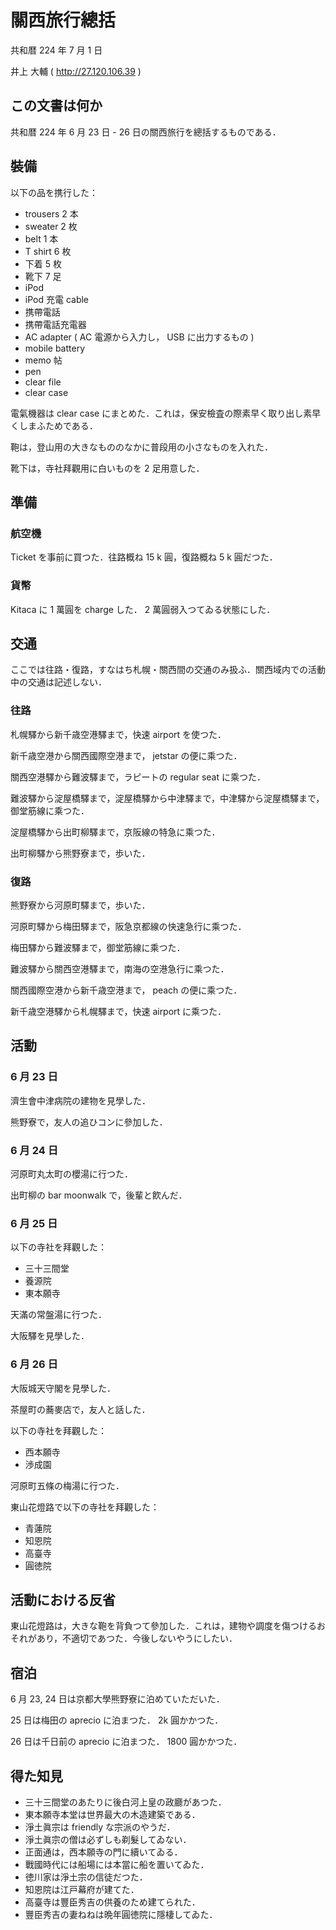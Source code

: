 # 關西旅行總括

共和暦 224 年 7 月 1 日

井上 大輔 ( http://27.120.106.39 )

## この文書は何か

共和暦 224 年 6 月 23 日 - 26 日の關西旅行を總括するものである．

## 裝備

以下の品を携行した：

- trousers 2 本
- sweater 2 枚
- belt 1 本
- T shirt 6 枚
- 下着 5 枚
- 靴下 7 足
- iPod
- iPod 充電 cable
- 携帶電話
- 携帶電話充電器
- AC adapter ( AC 電源から入力し， USB に出力するもの )
- mobile battery
- memo 帖
- pen
- clear file
- clear case

電氣機器は clear case にまとめた．これは，保安檢査の際素早く取り出し素早くしまふためである．

鞄は，登山用の大きなもののなかに普段用の小さなものを入れた．

靴下は，寺社拜觀用に白いものを 2 足用意した．

## 準備

### 航空機

Ticket を事前に買つた．往路概ね 15 k 圓，復路概ね 5 k 圓だつた．

### 貨幣

Kitaca に 1 萬圓を charge した． 2 萬圓弱入つてゐる状態にした．

## 交通

ここでは往路・復路，すなはち札幌・關西間の交通のみ扱ふ．關西域内での活動中の交通は記述しない．

### 往路

札幌驛から新千歳空港驛まで，快速 airport を使つた．

新千歳空港から關西國際空港まで， jetstar の便に乘つた．

關西空港驛から難波驛まで，ラピートの regular seat に乘つた．

難波驛から淀屋橋驛まで，淀屋橋驛から中津驛まで，中津驛から淀屋橋驛まで，御堂筋線に乘つた．

淀屋橋驛から出町柳驛まで，京阪線の特急に乘つた．

出町柳驛から熊野寮まで，歩いた．

### 復路

熊野寮から河原町驛まで，歩いた．

河原町驛から梅田驛まで，阪急京都線の快速急行に乘つた．

梅田驛から難波驛まで，御堂筋線に乘つた．

難波驛から關西空港驛まで，南海の空港急行に乘つた．

關西國際空港から新千歳空港まで， peach の便に乘つた．

新千歳空港驛から札幌驛まで，快速 airport に乘つた．

## 活動

### 6 月 23 日

濟生會中津病院の建物を見學した．

熊野寮で，友人の追ひコンに參加した．

### 6 月 24 日

河原町丸太町の櫻湯に行つた．

出町柳の bar moonwalk で，後輩と飮んだ．

### 6 月 25 日

以下の寺社を拜觀した：

- 三十三間堂
- 養源院
- 東本願寺

天滿の常盤湯に行つた．

大阪驛を見學した．

### 6 月 26 日

大阪城天守閣を見學した．

茶屋町の蕎麥店で，友人と話した．

以下の寺社を拜觀した：

- 西本願寺
- 渉成園

河原町五條の梅湯に行つた．

東山花燈路で以下の寺社を拜觀した：

- 青蓮院
- 知恩院
- 高臺寺
- 圓徳院

## 活動における反省

東山花燈路は，大きな鞄を背負つて參加した．これは，建物や調度を傷つけるおそれがあり，不適切であつた．今後しないやうにしたい．

## 宿泊

6 月 23, 24 日は京都大學熊野寮に泊めていただいた．

25 日は梅田の aprecio に泊まつた． 2k 圓かかつた．

26 日は千日前の aprecio に泊まつた． 1800 圓かかつた．

## 得た知見

- 三十三間堂のあたりに後白河上皇の政廳があつた．
- 東本願寺本堂は世界最大の木造建築である．
- 淨土眞宗は friendly な宗派のやうだ．
- 淨土眞宗の僧は必ずしも剃髮してゐない．
- 正面通は，西本願寺の門に續いてゐる．
- 戰國時代には船場には本當に船を置いてゐた．
- 徳川家は淨土宗の信徒だつた．
- 知恩院は江戸幕府が建てた．
- 高臺寺は豐臣秀吉の供養のため建てられた．
- 豐臣秀吉の妻ねねは晩年圓徳院に隱棲してゐた．
